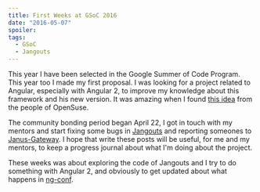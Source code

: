 ```yaml
---
title: First Weeks at GSoC 2016
date: "2016-05-07"
spoiler:
tags:
  - GSoC
  - Jangouts
---
```


This year I have been selected in the Google Summer of Code Program. This year too I
made my first proposal. I was looking for a project related to Angular,
especially with Angular 2, to improve my knowledge about this framework and his
new version. It was amazing when I found
[this idea](https://github.com/openSUSE/mentoring/issues/16) from the people of
OpenSuse.

The community bonding period began April 22, I got in touch with my mentors
and start fixing some bugs in [Jangouts](https://github.com/jangouts/jangouts/pulls?utf8=%E2%9C%93&q=is%3Apr+author%3Amagarcia+created%3A%3C2016-05-07_)
and reporting someones to [Janus-Gateway](https://github.com/meetecho/janus-gateway/issues?utf8=%E2%9C%93&q=+is%3Aissue+author%3Amagarcia+created%3A%3C2016-05-07).
I hope that write these posts will be useful, for me and my mentors, to keep
a progress journal about what I'm doing about the project.

These weeks was about exploring the code of Jangouts and I try to do something with
Angular 2, and obviously to get updated about what happens in
[ng-conf](http://www.ng-conf.org).
